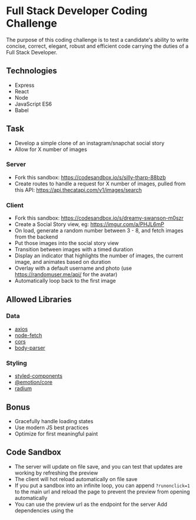 # Full Stack Developer Coding Challenge

The purpose of this coding challenge is to test a candidate's ability to
write concise, correct, elegant, robust and efficient code carrying the
duties of a Full Stack Developer.

## Technologies

- Express
- React
- Node
- JavaScript ES6
- Babel

## Task

- Develop a simple clone of an instagram/snapchat social story
- Allow for X number of images

### Server

 - Fork this sandbox: https://codesandbox.io/s/silly-tharp-88bzb
 - Create routes to handle a request for X number of images, pulled from this API: https://api.thecatapi.com/v1/images/search
 
 ### Client
 
 - Fork this sandbox: https://codesandbox.io/s/dreamy-swanson-m0szr
 - Create a Social Story view, eg: https://imgur.com/a/PHJL6mP
 - On load, generate a random number between 3 - 8, and fetch images from the backend
 - Put those images into the social story view
 - Transition between images with a timed duration
 - Display an indicator that highlights the number of images, the current image, and animates based on duration
 - Overlay with a default username and photo (use https://randomuser.me/api/ for the avatar)
 - Automatically loop back to the first image
 
 ## Allowed Libraries

### Data
- [axios](https://www.npmjs.com/package/axios)
- [node-fetch](https://www.npmjs.com/package/node-fetch)
- [cors](https://www.npmjs.com/package/cors)
- [body-parser](https://www.npmjs.com/package/body-parser)

### Styling
- [styled-components](https://www.npmjs.com/package/styled-components)
- [@emotion/core](https://www.npmjs.com/package/@emotion/core)
- [radium](https://www.npmjs.com/package/radium)

## Bonus

- Gracefully handle loading states
- Use modern JS best practices
- Optimize for first meaningful paint

## Code Sandbox

- The server will update on file save, and you can test that updates are working by refreshing the preview
- The client will hot reload automatically on file save
- If you put a sandbox into an infinite loop, you can append `?runonclick=1` to the main url and reload the page to prevent the preview from opening automatically
- You can use the preview url as the endpoint for the server
Add dependencies using the 
